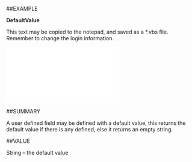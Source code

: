 
##EXAMPLE

**DefaultValue**

This text may be copied to the notepad, and saved as a *.vbs file. Remember to change the login information.

![](..\..\Examples\vbs\SOUdefField.DefaultValue.vbs.txt)


##SUMMARY

A user defined field may be defined with a default value, this returns the default value if there is any defined, else it returns an empty string.


##VALUE

String – the default value

